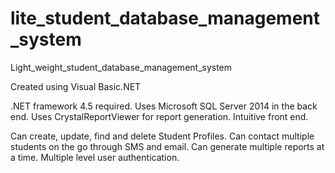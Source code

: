 # lite_student_database_management_system
Light_weight_student_database_management_system


Created using Visual Basic.NET

.NET framework 4.5 required.
Uses Microsoft SQL Server 2014 in the back end.
Uses CrystalReportViewer for report generation.
Intuitive front end.

Can create, update, find and delete Student Profiles.
Can contact multiple students on the go through SMS and email.
Can generate multiple reports at a time.
Multiple level user authentication.
